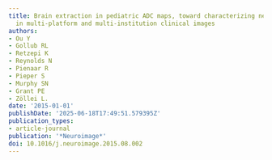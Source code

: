 ```yaml
---
title: Brain extraction in pediatric ADC maps, toward characterizing neuro-development
  in multi-platform and multi-institution clinical images
authors:
- Ou Y
- Gollub RL
- Retzepi K
- Reynolds N
- Pienaar R
- Pieper S
- Murphy SN
- Grant PE
- Zöllei L.
date: '2015-01-01'
publishDate: '2025-06-18T17:49:51.579395Z'
publication_types:
- article-journal
publication: '*Neuroimage*'
doi: 10.1016/j.neuroimage.2015.08.002
---
```


